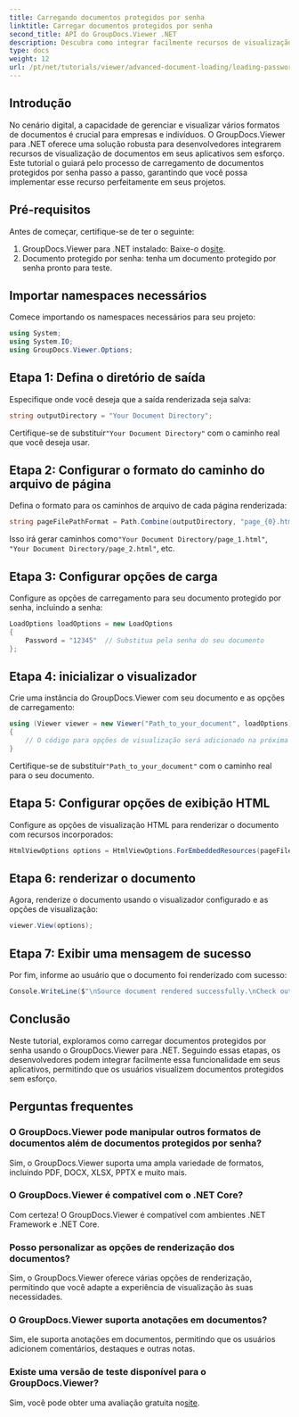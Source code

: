 ```yaml
---
title: Carregando documentos protegidos por senha
linktitle: Carregar documentos protegidos por senha
second_title: API do GroupDocs.Viewer .NET
description: Descubra como integrar facilmente recursos de visualização de documentos em seus aplicativos .NET com GroupDocs.Viewer. Este tutorial fornece um guia abrangente passo a passo.
type: docs
weight: 12
url: /pt/net/tutorials/viewer/advanced-document-loading/loading-password-protected-document/
---
```

## Introdução

No cenário digital, a capacidade de gerenciar e visualizar vários formatos de documentos é crucial para empresas e indivíduos. O GroupDocs.Viewer para .NET oferece uma solução robusta para desenvolvedores integrarem recursos de visualização de documentos em seus aplicativos sem esforço. Este tutorial o guiará pelo processo de carregamento de documentos protegidos por senha passo a passo, garantindo que você possa implementar esse recurso perfeitamente em seus projetos.

## Pré-requisitos

Antes de começar, certifique-se de ter o seguinte:

1.  GroupDocs.Viewer para .NET instalado: Baixe-o do[site](https://releases.groupdocs.com/viewer/net/).
2. Documento protegido por senha: tenha um documento protegido por senha pronto para teste.

## Importar namespaces necessários

Comece importando os namespaces necessários para seu projeto:

```csharp
using System;
using System.IO;
using GroupDocs.Viewer.Options;
```

## Etapa 1: Defina o diretório de saída

Especifique onde você deseja que a saída renderizada seja salva:

```csharp
string outputDirectory = "Your Document Directory";
```
 Certifique-se de substituir`"Your Document Directory"` com o caminho real que você deseja usar.

## Etapa 2: Configurar o formato do caminho do arquivo de página

Defina o formato para os caminhos de arquivo de cada página renderizada:

```csharp
string pageFilePathFormat = Path.Combine(outputDirectory, "page_{0}.html");
```

 Isso irá gerar caminhos como`"Your Document Directory/page_1.html"`, `"Your Document Directory/page_2.html"`, etc.

## Etapa 3: Configurar opções de carga

Configure as opções de carregamento para seu documento protegido por senha, incluindo a senha:

```csharp
LoadOptions loadOptions = new LoadOptions
{
    Password = "12345"  // Substitua pela senha do seu documento
};
```

## Etapa 4: inicializar o visualizador

Crie uma instância do GroupDocs.Viewer com seu documento e as opções de carregamento:

```csharp
using (Viewer viewer = new Viewer("Path_to_your_document", loadOptions))
{
    // O código para opções de visualização será adicionado na próxima etapa.
}
```
 Certifique-se de substituir`"Path_to_your_document"` com o caminho real para o seu documento.

## Etapa 5: Configurar opções de exibição HTML

Configure as opções de visualização HTML para renderizar o documento com recursos incorporados:

```csharp
HtmlViewOptions options = HtmlViewOptions.ForEmbeddedResources(pageFilePathFormat);
```

## Etapa 6: renderizar o documento

Agora, renderize o documento usando o visualizador configurado e as opções de visualização:

```csharp
viewer.View(options);
```

## Etapa 7: Exibir uma mensagem de sucesso

Por fim, informe ao usuário que o documento foi renderizado com sucesso:

```csharp
Console.WriteLine($"\nSource document rendered successfully.\nCheck output in {outputDirectory}.");
```

## Conclusão

Neste tutorial, exploramos como carregar documentos protegidos por senha usando o GroupDocs.Viewer para .NET. Seguindo essas etapas, os desenvolvedores podem integrar facilmente essa funcionalidade em seus aplicativos, permitindo que os usuários visualizem documentos protegidos sem esforço.

## Perguntas frequentes

### O GroupDocs.Viewer pode manipular outros formatos de documentos além de documentos protegidos por senha?

Sim, o GroupDocs.Viewer suporta uma ampla variedade de formatos, incluindo PDF, DOCX, XLSX, PPTX e muito mais.

### O GroupDocs.Viewer é compatível com o .NET Core?

Com certeza! O GroupDocs.Viewer é compatível com ambientes .NET Framework e .NET Core.

### Posso personalizar as opções de renderização dos documentos?

Sim, o GroupDocs.Viewer oferece várias opções de renderização, permitindo que você adapte a experiência de visualização às suas necessidades.

### O GroupDocs.Viewer suporta anotações em documentos?

Sim, ele suporta anotações em documentos, permitindo que os usuários adicionem comentários, destaques e outras notas.

### Existe uma versão de teste disponível para o GroupDocs.Viewer?

 Sim, você pode obter uma avaliação gratuita no[site](https://releases.groupdocs.com/).